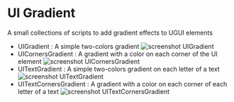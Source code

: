 # UI Gradient
A small collections of scripts to add gradient effects to UGUI elements

- UIGradient : A simple two-colors gradient
![screenshot UIGradient](https://azixmcaze.github.io/Unity-UIGradient/screenshot1.png)
- UICornersGradient : A gradient with a color on each corner of the UI element
![screenshot UICornersGradient](https://azixmcaze.github.io/Unity-UIGradient/screenshot2.png)
- UITextGradient : A simple two-colors gradient on each letter of a text
![screenshot UITextGradient](https://azixmcaze.github.io/Unity-UIGradient/screenshot3.png)
- UITextCornersGradient : A gradient with a color on each corner of each letter of a text
![screenshot UITextCornersGradient](https://azixmcaze.github.io/Unity-UIGradient/screenshot4.png)
